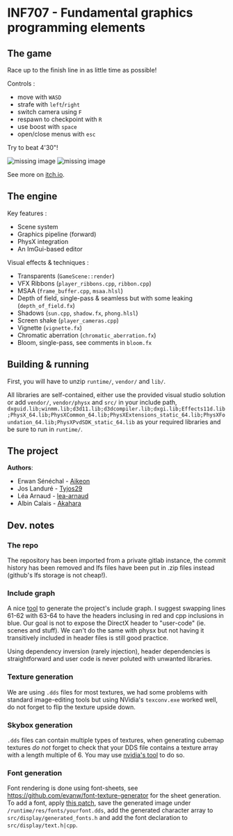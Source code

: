 # INF707 - Fundamental graphics programming elements

## The game

Race up to the finish line in as little time as possible!

Controls :
- move with `WASD`
- strafe with `left`/`right`
- switch camera using `F`
- respawn to checkpoint with `R`
- use boost with `space`
- open/close menus with `esc`

Try to beat 4'30"!

![missing image](documents/screen_2.png)
![missing image](documents/screen_3.png)

See more on [itch.io](https://aikeon.itch.io/celespeed).

## The engine

Key features :
- Scene system
- Graphics pipeline (forward)
- PhysX integration
- An ImGui-based editor

Visual effects & techniques :
- Transparents (`GameScene::render`)
- VFX Ribbons (`player_ribbons.cpp`, `ribbon.cpp`)
- MSAA (`frame_buffer.cpp`, `msaa.hlsl`)
- Depth of field, single-pass & seamless but with some leaking (`depth_of_field.fx`)
- Shadows (`sun.cpp`, `shadow.fx`, `phong.hlsl`)
- Screen shake (`player_cameras.cpp`)
- Vignette (`vignette.fx`)
- Chromatic aberration (`chromatic_aberration.fx`)
- Bloom, single-pass, see comments in `bloom.fx`

## Building & running

First, you will have to unzip `runtime/`, `vendor/` and `lib/`.

All libraries are self-contained, either use the provided visual studio solution or add `vendor/`, `vendor/physx` and `src/` in your include path, `dxguid.lib;winmm.lib;d3d11.lib;d3dcompiler.lib;dxgi.lib;Effects11d.lib;PhysX_64.lib;PhysXCommon_64.lib;PhysXExtensions_static_64.lib;PhysXFoundation_64.lib;PhysXPvdSDK_static_64.lib` as your required libraries and be sure to run in `runtime/`.

## The project

**Authors**:
- Erwan Sénéchal - [Aikeon](https://github.com/Aikeon)
- Jos Landuré - [Tyjos29](https://github.com/Tyjos29)
- Léa Arnaud - [lea-arnaud](https://github.com/lea-arnaud)
- Albin Calais - [Akahara](https://github.com/Akahara)

## Dev. notes

### The repo

The repository has been imported from a private gitlab instance, the commit history has been removed and lfs files have been put in .zip files instead (github's lfs storage is not cheap!).

### Include graph

A nice [tool](https://github.com/pvigier/dependency-graph) to generate the project's include graph. I suggest swapping lines 61-62 with 63-64 to have the headers inclusing in red and cpp inclusions in blue. Our goal is not to expose the DirectX header to "user-code" (ie. scenes and stuff). We can't do the same with physx but not having it transitively included in header files is still good practice.

Using dependency inversion (rarely injection), header dependencies is straightforward and user code is never poluted with unwanted libraries.

### Texture generation

We are using `.dds` files for most textures, we had some problems with standard image-editing tools but using NVidia's `texconv.exe` worked well, do not forget to flip the texture upside down.

### Skybox generation

`.dds` files can contain multiple types of textures, when generating cubemap textures *do not* forget to check that your DDS file contains a texture array with a length multiple of 6.  You may use [nvidia's tool](https://developer.nvidia.com/nvidia-texture-tools-exporter) to do so.

### Font generation

Font rendering is done using font-sheets, see https://github.com/evanw/font-texture-generator for the sheet generation. To add a font, apply [this patch](https://github.com/evanw/font-texture-generator/pull/2), save the generated image under `/runtime/res/fonts/yourfont.dds`, add the generated character array to `src/display/generated_fonts.h` and add the font declaration to `src/display/text.h|cpp`.
